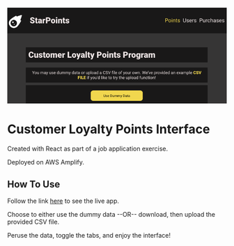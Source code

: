![StarPoints Preview](src/assets/starpoints_preview.png)

# Customer Loyalty Points Interface

Created with React as part of a job application exercise.

Deployed on AWS Amplify.

## How To Use

Follow the link [here](lindsaykjohnston.com) to see the live app.

Choose to either use the dummy data --OR-- download, then upload the provided CSV file.

Peruse the data, toggle the tabs, and enjoy the interface!